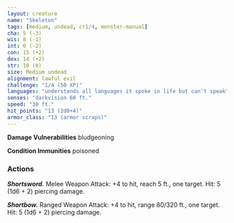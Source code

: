 ```yaml
---
layout: creature
name: "Skeleton"
tags: [medium, undead, cr1/4, monster-manual]
cha: 5 (-3)
wis: 8 (-1)
int: 6 (-2)
con: 15 (+2)
dex: 14 (+2)
str: 10 (0)
size: Medium undead
alignment: lawful evil
challenge: "1/4 (50 XP)"
languages: "understands all languages it spoke in life but can't speak"
senses: "darkvision 60 ft."
speed: "30 ft."
hit_points: "13 (2d8+4)"
armor_class: "13 (armor scraps)"
---
```


**Damage Vulnerabilities** bludgeoning

**Condition Immunities** poisoned

### Actions

***Shortsword.*** Melee Weapon Attack: +4 to hit, reach 5 ft., one target. Hit: 5 (1d6 + 2) piercing damage.

***Shortbow.*** Ranged Weapon Attack: +4 to hit, range 80/320 ft., one target. Hit: 5 (1d6 + 2) piercing damage.